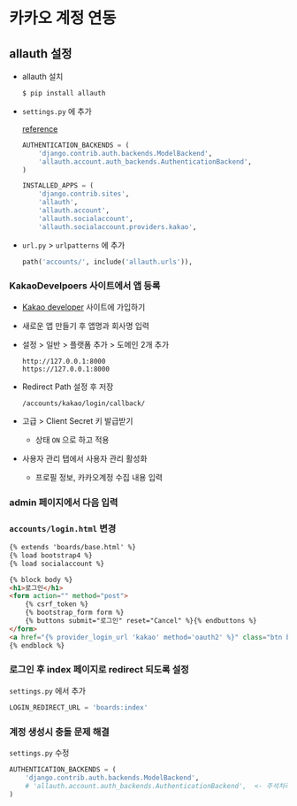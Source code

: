 # 카카오 계정 연동



## allauth 설정

- allauth 설치

    ```bash
    $ pip install allauth
    ```

- `settings.py` 에 추가

    [reference](<https://django-allauth.readthedocs.io/en/latest/installation.html#post-installation>)

    ```python
    AUTHENTICATION_BACKENDS = (
        'django.contrib.auth.backends.ModelBackend',
        'allauth.account.auth_backends.AuthenticationBackend',
    )
    
    INSTALLED_APPS = (
        'django.contrib.sites',
        'allauth',
        'allauth.account',
        'allauth.socialaccount',
        'allauth.socialaccount.providers.kakao',
    ```

- `url.py` > `urlpatterns` 에 추가

    ```python
    path('accounts/', include('allauth.urls')),
    ```



### KakaoDevelpoers 사이트에서 앱 등록

- [Kakao developer](<https://developers.kakao.com/>) 사이트에 가입하기

- 새로운 앱 만들기 후 앱명과 회사명 입력

- 설정 > 일반 > 플랫폼 추가 > 도메인 2개 추가

    ```url
    http://127.0.0.1:8000
    https://127.0.0.1:8000
    ```

- Redirect Path 설정 후 저장

  ```redirect path
  /accounts/kakao/login/callback/
  ```

- 고급 > Client Secret 키 발급받기

    - 상태 `ON` 으로 하고 적용

- 사용자 관리 탭에서 사용자 관리 활성화
  - 프로필 정보, 카카오계정 수집 내용 입력



### admin 페이지에서 다음 입력



### `accounts/login.html` 변경

```html
{% extends 'boards/base.html' %}
{% load bootstrap4 %}
{% load socialaccount %}

{% block body %}
<h1>로그인</h1>
<form action="" method="post">
    {% csrf_token %}
    {% bootstrap_form form %}
    {% buttons submit="로그인" reset="Cancel" %}{% endbuttons %}
</form>
<a href="{% provider_login_url 'kakao' method='oauth2' %}" class="btn btn-warning">카카오 로그인</a>
{% endblock %}
```



### 로그인 후 index 페이지로 redirect 되도록 설정

`settings.py` 에서 추가

```python
LOGIN_REDIRECT_URL = 'boards:index'
```



### 계정 생성시 충돌 문제 해결

`settings.py` 수정

```python
AUTHENTICATION_BACKENDS = (
    'django.contrib.auth.backends.ModelBackend',
    # 'allauth.account.auth_backends.AuthenticationBackend',  <- 주석처리
)
```

